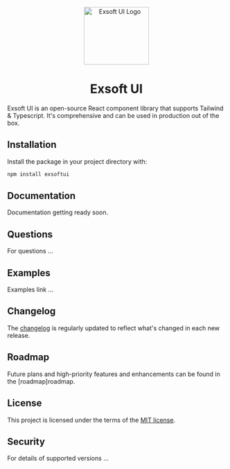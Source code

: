 <!-- markdownlint-disable-next-line -->
<p align="center">
  <a href="https://github.com/KadirKarabacak/exsoftui" rel="noopener" target="_blank"><img width="150" height="133" src="./public//exsoftware-icon.png" alt="Exsoft UI Logo"></a>
</p>

<h1 align="center">Exsoft UI</h1>

Exsoft UI is an open-source React component library that supports Tailwind & Typescript. It's comprehensive and can be used in production out of the box.

## Installation

Install the package in your project directory with:

```bash
npm install exsoftui
```

## Documentation

Documentation getting ready soon.

<!-- Visit [https://mui.com/material-ui/](https://mui.com/material-ui/) to view the full documentation. -->

## Questions

For questions ...

## Examples

Examples link ...

## Changelog

The [changelog]() is regularly updated to reflect what's changed in each new release.

## Roadmap

Future plans and high-priority features and enhancements can be found in the [roadmap]roadmap.

## License

This project is licensed under the terms of the [MIT license](/LICENSE).

## Security

For details of supported versions ...

<!-- For details of supported versions and contact details for reporting security issues, please refer to the [security policy](https://github.com/mui/material-ui/security/policy). -->
